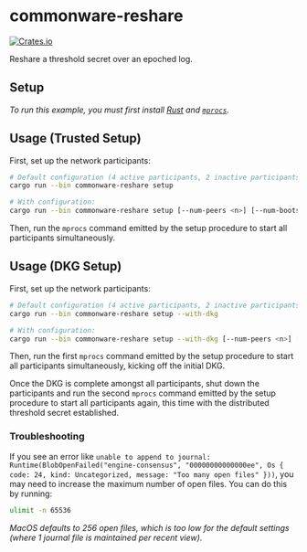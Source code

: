 # commonware-reshare

[![Crates.io](https://img.shields.io/crates/v/commonware-reshare.svg)](https://crates.io/crates/commonware-reshare)

Reshare a threshold secret over an epoched log.

## Setup

_To run this example, you must first install [Rust](https://www.rust-lang.org/tools/install) and [`mprocs`](https://github.com/pvolok/mprocs)._

## Usage (Trusted Setup)

First, set up the network participants:

```sh
# Default configuration (4 active participants, 2 inactive participants)
cargo run --bin commonware-reshare setup

# With configuration:
cargo run --bin commonware-reshare setup [--num-peers <n>] [--num-bootstrappers <n>] [--datadir <path>] [--base-port <port>]
```

Then, run the `mprocs` command emitted by the setup procedure to start all participants simultaneously.

## Usage (DKG Setup)

First, set up the network participants:

```sh
# Default configuration (4 active participants, 2 inactive participants)
cargo run --bin commonware-reshare setup --with-dkg

# With configuration:
cargo run --bin commonware-reshare setup --with-dkg [--num-peers <n>] [--num-bootstrappers <n>] [--datadir <path>] [--base-port <port>]
```

Then, run the first `mprocs` command emitted by the setup procedure to start all participants simultaneously, kicking off the initial DKG.

Once the DKG is complete amongst all participants, shut down the participants and run the second `mprocs` command emitted by the setup procedure
to start all participants again, this time with the distributed threshold secret established.

### Troubleshooting

If you see an error like `unable to append to journal: Runtime(BlobOpenFailed("engine-consensus", "00000000000000ee", Os { code: 24, kind: Uncategorized, message: "Too many open files" }))`,
you may need to increase the maximum number of open files. You can do this by running:

```bash
ulimit -n 65536
```

_MacOS defaults to 256 open files, which is too low for the default settings (where 1 journal file is maintained per recent view)._
